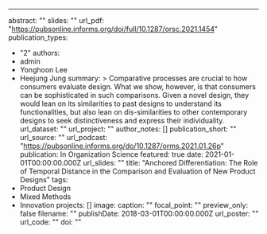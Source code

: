 ---
abstract: ""
slides: ""
url_pdf: "https://pubsonline.informs.org/doi/full/10.1287/orsc.2021.1454"
publication_types:
  - "2"
authors:
  - admin
  - Yonghoon Lee
  - Heejung Jung
summary: >
Comparative processes are crucial to how consumers evaluate design. What we show, however, is that consumers can be sophisticated in such comparisons. Given a novel design, they would lean on its similarities to past designs to understand its functionalities, but also lean on dis-similarities to other contemporary designs to seek distinctiveness and express their individuality. 
url_dataset: ""
url_project: ""
author_notes: []
publication_short: ""
url_source: ""
url_podcast: "https://pubsonline.informs.org/do/10.1287/orms.2021.01.26p"
publication: In Organization Science
featured: true
date: 2021-01-01T00:00:00.000Z
url_slides: ""
title: "Anchored Differentiation: The Role of Temporal Distance in the Comparison and Evaluation of New Product Designs"
tags:
  - Product Design
  - Mixed Methods
  - Innovation
projects: []
image:
  caption: ""
  focal_point: ""
  preview_only: false
  filename: ""
publishDate: 2018-03-01T00:00:00.000Z
url_poster: ""
url_code: ""
doi: ""
